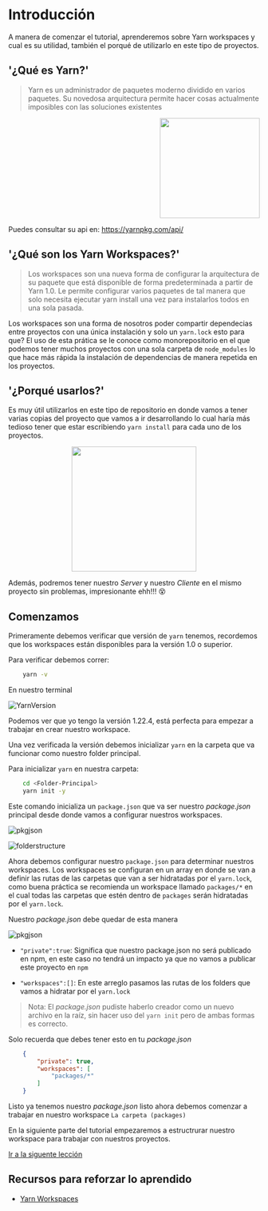 # Introducción

A manera de comenzar el tutorial, aprenderemos sobre Yarn workspaces y cual es su utilidad, también el porqué de utilizarlo en este tipo de proyectos.

## '¿Qué es Yarn?'

> Yarn es un administrador de paquetes moderno dividido en varios paquetes. Su novedosa arquitectura permite hacer cosas actualmente imposibles con las soluciones existentes

<p align="right">
<img src="https://raw.githubusercontent.com/yarnpkg/assets/master/yarn-kitten-full.png" width=200>
</p>

Puedes consultar su api en: https://yarnpkg.com/api/

## '¿Qué son los Yarn Workspaces?'

> Los workspaces son una nueva forma de configurar la arquitectura de su paquete que está disponible de forma predeterminada a partir de Yarn 1.0. Le permite configurar varios paquetes de tal manera que solo necesita ejecutar yarn install una vez para instalarlos todos en una sola pasada.

Los workspaces son una forma de nosotros poder compartir dependecias entre proyectos con una única instalación y solo un `yarn.lock` esto para que? El uso de esta prática se le conoce como monorepositorio en el que podemos tener muchos proyectos con una sola carpeta de `node_modules` lo que hace más rápida la instalación de dependencias de manera repetida en los proyectos.

## '¿Porqué usarlos?'

Es muy útil utilizarlos en este tipo de repositorio en donde vamos a tener varias copias del proyecto que vamos a ir desarrollando lo cual haría más tedioso tener que estar escribiendo `yarn install` para cada uno de los proyectos.

<p align="center">
<img src="https://media.giphy.com/media/3o6MbhW7Qdx9MWBzhu/giphy.gif" width=250>
</p>

Además, podremos tener nuestro _Server_ y nuestro _Cliente_ en el mismo proyecto sin problemas, impresionante ehh!!! 😵

## Comenzamos

Primeramente debemos verificar que versión de `yarn` tenemos, recordemos que los workspaces están disponibles para la versión 1.0 o superior.

Para verificar debemos correr:

```bash
    yarn -v
```

En nuestro terminal

![YarnVersion](assets/yarnv.PNG)

Podemos ver que yo tengo la versión 1.22.4, está perfecta para empezar a trabajar en crear nuestro workspace.

Una vez verificada la versión debemos inicializar `yarn` en la carpeta que va funcionar como nuestro folder principal.

Para inicializar `yarn` en nuestra carpeta:

```bash
    cd <Folder-Principal>
    yarn init -y
```

Este comando inicializa un `package.json` que va ser nuestro _package.json_ principal desde donde vamos a configurar nuestros workspaces.

![pkgjson](assets/pkgjson.PNG)

![folderstructure](assets/pkgjson2.PNG)

Ahora debemos configurar nuestro `package.json` para determinar nuestros workspaces. Los workspaces se configuran en un array en donde se van a definir las rutas de las carpetas que van a ser hidratadas por el `yarn.lock`, como buena práctica se recomienda un workspace llamado `packages/*` en el cual todas las carpetas que estén dentro de `packages` serán hidratadas por el `yarn.lock`.

Nuestro _package.json_ debe quedar de esta manera

![pkgjson](assets/pkgjson3.PNG)

- `"private":true`: Significa que nuestro package.json no será publicado en npm, en este caso no tendrá un impacto ya que no vamos a publicar este proyecto en `npm`

- `"workspaces":[]`: En este arreglo pasamos las rutas de los folders que vamos a hidratar por el `yarn.lock`

> Nota: El _package.json_ pudiste haberlo creador como un nuevo archivo en la raíz, sin hacer uso del `yarn init` pero de ambas formas es correcto.

Solo recuerda que debes tener esto en tu _package.json_

```json
    {
        "private": true,
        "workspaces": [
            "packages/*"
        ]
    }
```

Listo ya tenemos nuestro _package.json_ listo ahora debemos comenzar a trabajar en nuestro workspace `La carpeta (packages)`

En la siguiente parte del tutorial empezaremos a estructrurar nuestro workspace para trabajar con nuestros proyectos.

[Ir a la siguente lección](https://github.com/rodzy/workshop-react-graphql/tree/master/packages)

## Recursos para reforzar lo aprendido

- [Yarn Workspaces](https://classic.yarnpkg.com/en/docs/workspaces/)
